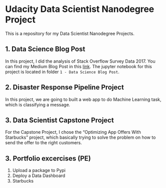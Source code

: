 # Udacity Data Scientist Nanodegree Project

This is a repository for my Data Scientist Nanodegree Projects.

## 1. Data Science Blog Post
In this project, I did the analysis of Stack Overflow Survey Data 2017. You can find my Medium Blog Post in this [link](https://github.com/Michelle822/Data-Scientist-Project-Portfolio/blob/main/Project%201%20-%20Write%20a%20data%20Science%20Blog%20Post/Blog.md). The jupyter notebook for this project is located in folder `1 - Data Science Blog Post`.


## 2. Disaster Response Pipeline Project
In this project, we are going to built a web app to do Machine Learning task, which is classifying a message. 

## 3. Data Scientist Capstone Project
For the Capstone Project, I chose the “Optimizing App Offers With Starbucks” project, which basically trying to solve the problem on how to send the offer to the right customers.

## 3. Portfolio excercises (PE)
1. Upload a package to Pypi  
1. Deploy a Data Dashboard  
1. Starbucks 
